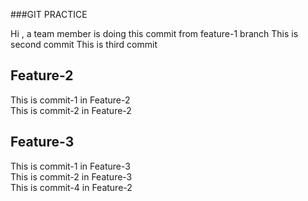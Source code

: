 ###GIT PRACTICE

Hi , a team member is doing this commit from feature-1 branch 
This is second commit
This is third commit

##  Feature-2

This is commit-1 in Feature-2<br />
This is commit-2 in Feature-2<br />



##  Feature-3
This is commit-1 in Feature-3<br />
This is commit-2 in Feature-3<br />
This is commit-4 in Feature-2<br />

